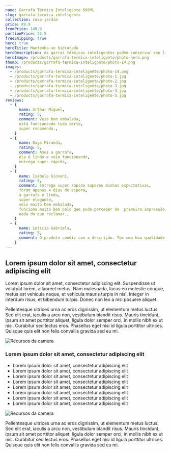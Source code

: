 ```yaml
---
name: Garrafa Térmica Inteligente 500ML
slug: garrafa-termica-inteligente
collection: casa-jardim
price: 89.9
fromPrice: 149.9
portionPrice: 22.5
freeShipping: true
hero: true
heroTitle: Mantenha-se hidratado
heroDescription: As garras térmicas inteligentes podem conservar seu liquido por até 8 horas, ainda possuem um medidor de temperatura para monitoramento.
heroImage: /products/garrafa-termica-inteligente/photo-hero.png
thumb: /products/garrafa-termica-inteligente/photo-14.png
images:
  - /products/garrafa-termica-inteligente/photo-14.png
  - /products/garrafa-termica-inteligente/photo-1.jpg
  - /products/garrafa-termica-inteligente/photo-2.jpg
  - /products/garrafa-termica-inteligente/photo-3.jpg
  - /products/garrafa-termica-inteligente/photo-4.jpg
  - /products/garrafa-termica-inteligente/photo-5.jpg
reviews:
  - {
      name: Arthur Miguel,
      rating: 5,
      comment: Veio bem embalada,
      está funcionando tudo certo,
      super recomendo.,
    }
  - {
      name: Daya Miranda,
      rating: 5,
      comment: Amei a garrafa,
      ela é linda e veio funcionando,
      entrega super rápida,
    }
  - {
      name: Isabele Giovani,
      rating: 5,
      comment: Entrega super rápida superou minhas expectativas,
      foram apenas 4 dias de espera,
      a garrafa é linda,
      super elegante,
      veio muito bem embalada,
      funciona muito bem pelo que pude perceber de  primeira impressão,
      nada do que reclamar.,
    }
  - {
      name: Letícia Gabriela,
      rating: 5,
      comment: O produto condiz com a descrição. Tem uma boa qualidade. E é muito bonito.,
    }
---
```


## Lorem ipsum dolor sit amet, consectetur adipiscing elit

Lorem ipsum dolor sit amet, consectetur adipiscing elit. Suspendisse ut volutpat lorem, a laoreet metus. Nam malesuada, lacus eu molestie congue, metus est vehicula neque, et vehicula mauris turpis in nisl. Integer in interdum risus, et bibendum turpis. Donec non leo a nisi posuere aliquet.

Pellentesque ultrices urna ac eros dignissim, ut elementum metus luctus. Sed elit erat, iaculis a arcu non, vestibulum blandit risus. Mauris tincidunt, ipsum sit amet porttitor aliquet, ligula dolor semper orci, in mollis nibh ex ut nisi. Curabitur sed lectus eros. Phasellus eget nisi id ligula porttitor ultrices. Quisque quis elit non felis convallis gravida sed eu mi.

![Recursos da camera](/products/garrafa-termica-inteligente/photo-5.jpg)

### Lorem ipsum dolor sit amet, consectetur adipiscing elit

- Lorem ipsum dolor sit amet, consectetur adipiscing elit
- Lorem ipsum dolor sit amet, consectetur adipiscing elit
- Lorem ipsum dolor sit amet, consectetur adipiscing elit
- Lorem ipsum dolor sit amet, consectetur adipiscing elit
- Lorem ipsum dolor sit amet, consectetur adipiscing elit
- Lorem ipsum dolor sit amet, consectetur adipiscing elit
- Lorem ipsum dolor sit amet, consectetur adipiscing elit
- Lorem ipsum dolor sit amet, consectetur adipiscing elit

![Recursos da camera](/products/garrafa-termica-inteligente/photo-3.jpg)

Pellentesque ultrices urna ac eros dignissim, ut elementum metus luctus. Sed elit erat, iaculis a arcu non, vestibulum blandit risus. Mauris tincidunt, ipsum sit amet porttitor aliquet, ligula dolor semper orci, in mollis nibh ex ut nisi. Curabitur sed lectus eros. Phasellus eget nisi id ligula porttitor ultrices. Quisque quis elit non felis convallis gravida sed eu mi.
